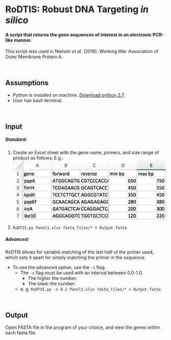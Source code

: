 # RoDTIS: Robust DNA Targeting *in silico*
#### A script that returns the gene sequences of interest in an electronic PCR-like manner. 
This script was used in Nielsen *et al.* (2018). Working title: Association of Outer Membrane Protein A.

<br>

## Assumptions

 * Python is installed on machine. [Download python 2.7](https://www.anaconda.com/download/#macos).
 * User has bash terminal. 

<br>

## Input
##### Standard: 
1. Create an Excel sheet with the gene name, primers, and size range of product as follows:
E.g.: ![Input](panel1.png)

2. ```RoDTIS.py Panel1.xlsx fasta_files/* > Output.fasta```


##### Advanced: 
RoDTIS allows for variable matching of the last half of the primer used, which sets it apart for simply matching the primer in the sequence. 

 * To use the advanced option, use the ```-s``` flag. 
 	* The ```-s``` flag must be used with an interval between 0.0-1.0.
 		* The higher the number:
 		* The lower the number: 
 	* e. g. ```RoDTIS.py -s 0.2 Panel1.xlsx fasta_files/* > Output.fasta```

<br>

## Output
Open FASTA file in the program of your choice, and view the genes within each fasta file.


<br>

